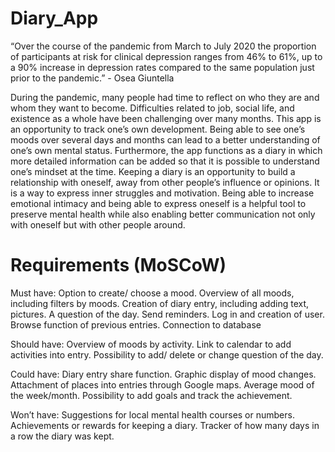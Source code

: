 # Diary_App

“Over the course of the pandemic from March to July 2020 the proportion of participants at risk for clinical depression ranges from 46% to 61%, up to a 90% increase in depression rates compared to the same population just prior to the pandemic.” - Osea Giuntella

During the pandemic, many people had time to reflect on who they are and whom they want to become. Difficulties related to job, social life, and existence as a whole have been challenging over many months. This app is an opportunity to track one’s own development. Being able to see one’s moods over several days and months can lead to a better understanding of one’s own mental status. Furthermore, the app functions as a diary in which more detailed information can be added so that it is possible to understand one’s mindset at the time. 
Keeping a diary is an opportunity to build a relationship with oneself, away from other people’s influence or opinions. It is a way to express inner struggles and motivation. Being able to increase emotional intimacy and being able to express oneself is a helpful tool to preserve mental health while also enabling better communication not only with oneself but with other people around. 


# Requirements (MoSCoW)
Must have: 
          Option to create/ choose a mood. 
          Overview of all moods, including filters by moods. 
          Creation of diary entry, including adding text, pictures. 
          A question of the day. 
          Send reminders. 
          Log in and creation of user. 
          Browse function of previous entries. Connection to database

Should have: 
          Overview of moods by activity. 
          Link to calendar to add activities into entry. 
          Possibility to add/ delete or change question of the day.

Could have: 
          Diary entry share function. 
          Graphic display of mood changes. 
          Attachment of places into entries through Google maps. 
          Average mood of the week/month. 
          Possibility to add goals and track the achievement. 

Won’t have: 
          Suggestions for local mental health courses or numbers. 
          Achievements or rewards for keeping a diary. 
          Tracker of how many days in a row the diary was kept. 
